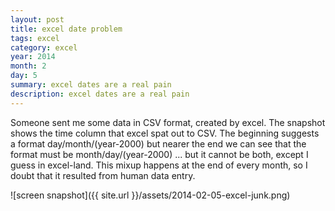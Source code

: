```yaml
---
layout: post
title: excel date problem
tags: excel
category: excel 
year: 2014
month: 2
day: 5
summary: excel dates are a real pain
description: excel dates are a real pain
---
```


Someone sent me some data in CSV format, created by excel.  The snapshot shows the time column that excel spat out to CSV.  The beginning suggests a format day/month/(year-2000) but nearer the end we can see that the format must be month/day/(year-2000) ... but it cannot be both, except I guess in excel-land.  This mixup happens at the end of every month, so I doubt that it resulted from human data entry.

![screen snapshot]({{ site.url }}/assets/2014-02-05-excel-junk.png)

